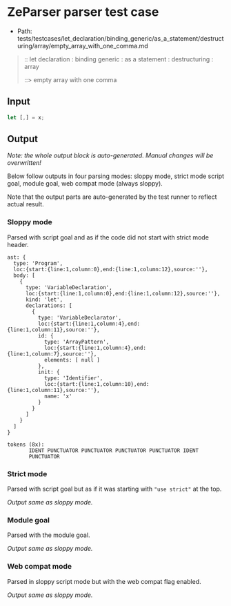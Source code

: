 # ZeParser parser test case

- Path: tests/testcases/let_declaration/binding_generic/as_a_statement/destructuring/array/empty_array_with_one_comma.md

> :: let declaration : binding generic : as a statement : destructuring : array
>
> ::> empty array with one comma

## Input

`````js
let [,] = x;
`````

## Output

_Note: the whole output block is auto-generated. Manual changes will be overwritten!_

Below follow outputs in four parsing modes: sloppy mode, strict mode script goal, module goal, web compat mode (always sloppy).

Note that the output parts are auto-generated by the test runner to reflect actual result.

### Sloppy mode

Parsed with script goal and as if the code did not start with strict mode header.

`````
ast: {
  type: 'Program',
  loc:{start:{line:1,column:0},end:{line:1,column:12},source:''},
  body: [
    {
      type: 'VariableDeclaration',
      loc:{start:{line:1,column:0},end:{line:1,column:12},source:''},
      kind: 'let',
      declarations: [
        {
          type: 'VariableDeclarator',
          loc:{start:{line:1,column:4},end:{line:1,column:11},source:''},
          id: {
            type: 'ArrayPattern',
            loc:{start:{line:1,column:4},end:{line:1,column:7},source:''},
            elements: [ null ]
          },
          init: {
            type: 'Identifier',
            loc:{start:{line:1,column:10},end:{line:1,column:11},source:''},
            name: 'x'
          }
        }
      ]
    }
  ]
}

tokens (8x):
       IDENT PUNCTUATOR PUNCTUATOR PUNCTUATOR PUNCTUATOR IDENT
       PUNCTUATOR
`````

### Strict mode

Parsed with script goal but as if it was starting with `"use strict"` at the top.

_Output same as sloppy mode._

### Module goal

Parsed with the module goal.

_Output same as sloppy mode._

### Web compat mode

Parsed in sloppy script mode but with the web compat flag enabled.

_Output same as sloppy mode._
